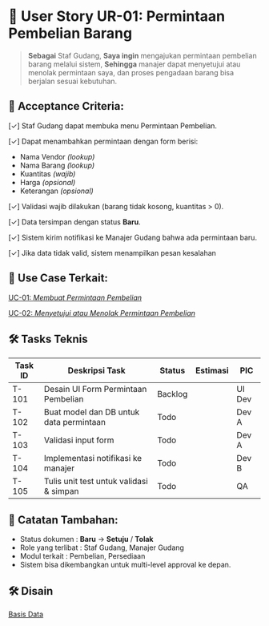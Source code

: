 # 🧩 User Story UR-01: Permintaan Pembelian Barang
> **Sebagai** 	Staf Gudang, **Saya ingin** mengajukan permintaan pembelian barang melalui sistem, **Sehingga** manajer dapat menyetujui atau menolak permintaan saya, dan proses pengadaan barang bisa berjalan sesuai kebutuhan.
> 

## 🎯 Acceptance Criteria:

[✓] Staf Gudang dapat membuka menu Permintaan Pembelian.

[✓] Dapat menambahkan permintaan dengan form berisi:

- Nama Vendor *(lookup)*
- Nama Barang *(lookup)*
- Kuantitas *(wajib)*
- Harga *(opsional)*
- Keterangan *(opsional)*

[✓] Validasi wajib dilakukan (barang tidak kosong, kuantitas > 0).

[✓] Data tersimpan dengan status **Baru**.

[✓] Sistem kirim notifikasi ke Manajer Gudang bahwa ada permintaan baru.

[✓] Jika data tidak valid, sistem menampilkan pesan kesalahan

## **📘 	Use Case Terkait:**

[UC-01: *Membuat Permintaan Pembelian*](/docs/use_case/uc_01.md)

[UC-02: *Menyetujui atau Menolak Permintaan Pembelian*](/docs/use_case/uc_02.md)

## **🛠️ Tasks Teknis**

| **Task ID** | **Deskripsi Task** | **Status** | **Estimasi** | **PIC** |
| --- | --- | --- | --- | --- |
| T-101 | Desain UI Form Permintaan Pembelian | Backlog |  | UI Dev |
| T-102 | Buat model dan DB untuk data permintaan | Todo |  | Dev A |
| T-103 | Validasi input form | Todo |  | Dev A |
| T-104 | Implementasi notifikasi ke manajer | Todo |  | Dev B |
| T-105 | Tulis unit test untuk validasi & simpan | Todo |  | QA |

## **🔗 Catatan Tambahan:**

- Status dokumen	: **Baru** → **Setuju** / **Tolak**
- Role yang terlibat	: Staf Gudang, Manajer Gudang
- Modul terkait	: Pembelian, Persediaan
- Sistem bisa dikembangkan untuk multi-level approval ke depan.

## **🛠️ Disain**

[Basis Data](https://www.notion.so/Basis-Data-1c33722a8ea5802f8b54c566b17ed610?pvs=21)